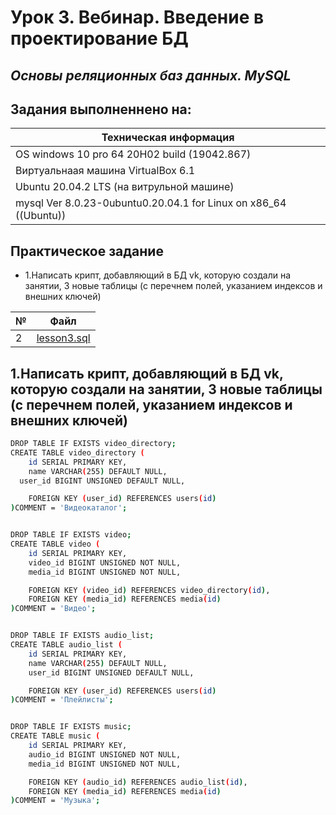 # Урок 3. Вебинар. Введение в проектирование БД
## _Основы реляционных баз данных. MySQL_
## Задания выполненнено на:

|Техническая информация|
| ------------ |
|  OS windows 10 pro 64 20H02 build (19042.867) |
|  Виртуальнаая машина VirtualBox 6.1|
|  Ubuntu 20.04.2 LTS  (на витрульной машине)|
|  mysql  Ver 8.0.23-0ubuntu0.20.04.1 for Linux on x86_64 ((Ubuntu))|



## Практическое задание
- 1.Написать крипт, добавляющий в БД vk, которую создали на занятии, 3 новые таблицы (с перечнем полей, указанием индексов и внешних ключей)



| № | Файл |
| ------ | ------ |
| 2 |  [lesson3.sql](https://github.com/HENRYHKll/gb_basics_relational_db_MySQL/blob/main/lesson3/lesson3.sql) |

## 1.Написать крипт, добавляющий в БД vk, которую создали на занятии, 3 новые таблицы (с перечнем полей, указанием индексов и внешних ключей)

```sh
DROP TABLE IF EXISTS video_directory;
CREATE TABLE video_directory (
	id SERIAL PRIMARY KEY,
	name VARCHAR(255) DEFAULT NULL,
  user_id BIGINT UNSIGNED DEFAULT NULL,

    FOREIGN KEY (user_id) REFERENCES users(id)
)COMMENT = 'Видеокаталог';


DROP TABLE IF EXISTS video;
CREATE TABLE video (
	id SERIAL PRIMARY KEY,
	video_id BIGINT UNSIGNED NOT NULL,
	media_id BIGINT UNSIGNED NOT NULL,

	FOREIGN KEY (video_id) REFERENCES video_directory(id),
    FOREIGN KEY (media_id) REFERENCES media(id)
)COMMENT = 'Видео';


DROP TABLE IF EXISTS audio_list;
CREATE TABLE audio_list (
	id SERIAL PRIMARY KEY,
	name VARCHAR(255) DEFAULT NULL,
    user_id BIGINT UNSIGNED DEFAULT NULL,

    FOREIGN KEY (user_id) REFERENCES users(id)
)COMMENT = 'Плейлисты';


DROP TABLE IF EXISTS music;
CREATE TABLE music (
	id SERIAL PRIMARY KEY,
	audio_id BIGINT UNSIGNED NOT NULL,
	media_id BIGINT UNSIGNED NOT NULL,

	FOREIGN KEY (audio_id) REFERENCES audio_list(id),
    FOREIGN KEY (media_id) REFERENCES media(id)
)COMMENT = 'Музыка';

```